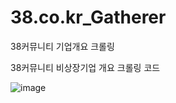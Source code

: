 # 38.co.kr_Gatherer
38커뮤니티 기업개요 크롤링

38커뮤니티 비상장기업 개요 크롤링 코드

![image](https://user-images.githubusercontent.com/76196439/158740868-1359d50c-f6be-4685-b13b-7384f11f7c37.png)
